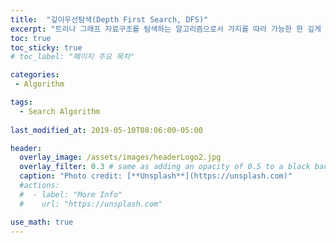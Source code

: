 ```yaml
---
title:  "깊이우선탐색(Depth First Search, DFS)"
excerpt: "트리나 그래프 자료구조를 탐색하는 알고리즘으로서 가지를 따라 가능한 한 깊게 탐색하고 원래의 지점으로 백트랙하여 다른 곳을 깊게 탐색하는 방법"
toc: true
toc_sticky: true
# toc_label: "페이지 주요 목차"

categories:
 - Algorithm

tags:
  - Search Algorithm
  
last_modified_at: 2019-05-10T08:06:00-05:00

header:
  overlay_image: /assets/images/headerLogo2.jpg
  overlay_filter: 0.3 # same as adding an opacity of 0.5 to a black background
  caption: "Photo credit: [**Unsplash**](https://unsplash.com)"
  #actions:
  #  - label: "More Info"
  #    url: "https://unsplash.com"

use_math: true
---
```



